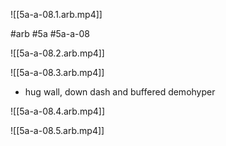 

![[5a-a-08.1.arb.mp4]]

#arb #5a #5a-a-08



![[5a-a-08.2.arb.mp4]]



![[5a-a-08.3.arb.mp4]]

* hug wall, down dash and buffered demohyper



![[5a-a-08.4.arb.mp4]]



![[5a-a-08.5.arb.mp4]]

